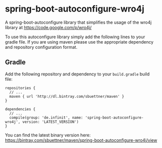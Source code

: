 # spring-boot-autoconfigure-wro4j
A spring-boot-autoconfigure library that simplifies the usage of the wro4j library at https://code.google.com/p/wro4j/

To use this autoconfigure library simply add the following lines to your gradle file. If you are using maven please use the appropriate dependency and repository configuration format.

## Gradle
Add the following repository and dependency to your ``build.gradle`` build file:

```
repositories {
  // ...
  maven { url 'http://dl.bintray.com/sbuettner/maven' }
}

dependencies {
  // ...
  compile(group: 'de.infinit', name: 'spring-boot-autoconfigure-wro4j', version: 'LATEST_VERSION')
}
```
You can find the latest binary version here: https://bintray.com/sbuettner/maven/spring-boot-autoconfigure-wro4j/view
